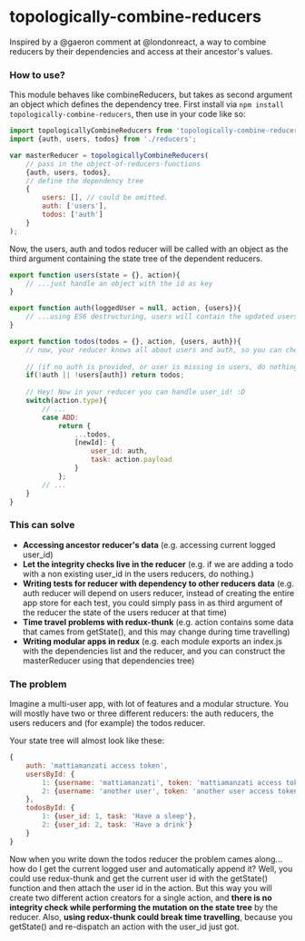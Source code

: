 # topologically-combine-reducers
Inspired by a @gaeron comment at @londonreact, a way to combine reducers by their dependencies and access at their ancestor's values.

### How to use?
This module behaves like combineReducers, but takes as second argument an object which defines the dependency tree.
First install via ```npm install topologically-combine-reducers```, then use in your code like so:
```javascript
import topologicallyCombineReducers from 'topologically-combine-reducers';
import {auth, users, todos} from './reducers';

var masterReducer = topologicallyCombineReducers(
    // pass in the object-of-reducers-functions
    {auth, users, todos}, 
    // define the dependency tree
    {
        users: [], // could be omitted.
        auth: ['users'],
        todos: ['auth']
    }
);
```
Now, the users, auth and todos reducer will be called with an object as the third argument containing the state tree of the dependent reducers.

```javascript
export function users(state = {}, action){
    // ...just handle an object with the id as key
}

export function auth(loggedUser = null, action, {users}){
    // ...using ES6 destructuring, users will contain the updated users object
}

export function todos(todos = {}, action, {users, auth}){
    // now, your reducer knows all about users and auth, so you can check if user is logged and exists.
    
    // (if no auth is provided, or user is missing in users, do nothing.)
    if(!auth || !users[auth]) return todos;
    
    // Hey! Now in your reducer you can handle user_id! :D
    switch(action.type){
        // ...
        case ADD:
            return {
                ...todos,
                [newId]: {
                    user_id: auth,
                    task: action.payload
                }
            };
        // ...
    }
}
```

### This can solve
- **Accessing ancestor reducer's data** (e.g. accessing current logged user_id)
- **Let the integrity checks live in the reducer** (e.g. if we are adding a todo with a non existing user_id in the users reducers, do nothing.)
- **Writing tests for reducer with dependency to other reducers data** (e.g. auth reducer will depend on users reducer, instead of creating the entire app store for each test, you could simply pass in as third argument of the reducer the state of the users reducer at that time)
- **Time travel problems with redux-thunk** (e.g. action contains some data that cames from getState(), and this may change during time travelling)
- **Writing modular apps in redux** (e.g. each module exports an index.js with the dependencies list and the reducer, and you can construct the masterReducer using that dependencies tree)

### The problem
Imagine a multi-user app, with lot of features and a modular structure.
You will mostly have two or three different reducers: the auth reducers, the users reducers and (for example) the todos reducer.

Your state tree will almost look like these:
```javascript
{
    auth: 'mattiamanzati access token', 
    usersById: {
        1: {username: 'mattiamanzati', token: 'mattiamanzati access token'},
        2: {username: 'another user', token: 'another user access token'}
    },
    todosById: {
        1: {user_id: 1, task: 'Have a sleep'},
        2: {user_id: 2, task: 'Have a drink'}
    }
}
```

Now when you write down the todos reducer the problem cames along... how do I get the current logged user and automatically append it? Well, you could use redux-thunk and get the current user id with the getState() function and then attach the user id in the action. 
But this way you will create two different action creators for a single action, and **there is no integrity check while performing the mutation on the state tree** by the reducer. Also, **using redux-thunk could break time travelling**, because you getState() and re-dispatch an action with the user_id just got.